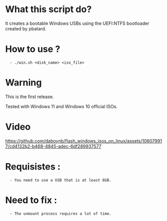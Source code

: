 # What this script do?
It creates a bootable Windows USBs using the UEFI:NTFS bootloader created by pbatard.

# How to use ?
      - ./win.sh <disk_name> <iso_file>

# Warning
This is the first release. 

Tested with Windows 11 and Windows 10 official ISOs.

# Video

https://github.com/daboynb/flash_windows_isos_on_linux/assets/106079917/cd4132b2-b468-4845-adec-6df289937577

# Requisistes :

      - You need to use a USB that is at least 8GB.

# Need to fix :

      - The unmount process requires a lot of time.
